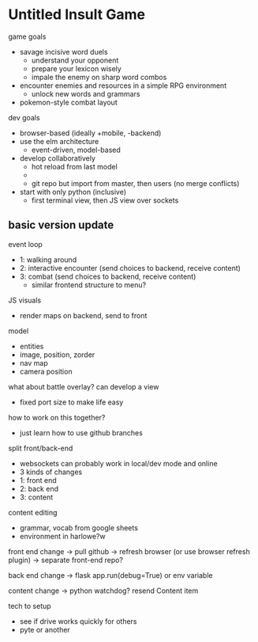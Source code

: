 # Untitled Insult Game

game goals
- savage incisive word duels
  - understand your opponent
  - prepare your lexicon wisely
  - impale the enemy on sharp word combos
- encounter enemies and resources in a simple RPG environment
  - unlock new words and grammars
- pokemon-style combat layout

dev goals
- browser-based (ideally +mobile, -backend)
- use the elm architecture
  - event-driven, model-based
- develop collaboratively
  - hot reload from last model
  - 
  - git repo but import from master, then users (no merge conflicts)
- start with only python (inclusive)
  - first terminal view, then JS view over sockets

basic version
update
- 

event loop
 - 1: walking around
 - 2: interactive encounter (send choices to backend, receive content)
 - 3: combat (send choices to backend, receive content)
   - similar frontend structure to menu?

JS visuals
- render maps on backend, send to front

model
- entities
 - image, position, zorder
- nav map
- camera position

what about battle overlay?
can develop a view
- fixed port size to make life easy

how to work on this together?
- just learn how to use github branches

split front/back-end
- websockets can probably work in local/dev mode and online
- 3 kinds of changes
 - 1: front end
 - 2: back end
 - 3: content

content editing
- grammar, vocab from google sheets
- environment in harlowe?w

front end change
-> pull github
-> refresh browser (or use browser refresh plugin)
-> separate front-end repo?

back end change
-> flask app.run(debug=True) or env variable

content change
-> python watchdog? resend Content item


tech to setup
- see if drive works quickly for others
- pyte or another 
